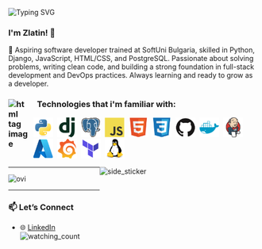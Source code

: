 ![Typing SVG](https://readme-typing-svg.herokuapp.com?color=%2336BCF7&lines=Hello,+World!;Welcome+to+my+GitHub+Profile!;Happy+Coding!+💻)

### I'm Zlatin! 👋

🌱 Aspiring software developer trained at SoftUni Bulgaria, skilled in Python, Django, JavaScript, HTML/CSS, and PostgreSQL. Passionate about solving problems, writing clean code, and building a strong foundation in full-stack development and DevOps practices. Always learning and ready to grow as a developer.

  ### <img align="left" alt="html tag image" src="https://media2.giphy.com/media/QssGEmpkyEOhBCb7e1/giphy.gif?cid=ecf05e47a0n3gi1bfqntqmob8g9aid1oyj2wr3ds3mg700bl&rid=giphy.gif" width="45" style="margin-right: 5px;"> &nbsp; Technologies that i'm familiar with:

  <img src="https://github.com/devicons/devicon/blob/master/icons/python/python-original.svg" title="Python" alt="Python" width="40" height="40"/>&nbsp;
  <img src="https://github.com/devicons/devicon/blob/master/icons/django/django-plain.svg" title="Django" alt="Django" width="40" height="40"/>&nbsp;
  <img src="https://github.com/devicons/devicon/blob/master/icons/postgresql/postgresql-original.svg" title="Postgresql" alt="Postgresql" width="40" height="40"/>&nbsp;
  <img src="https://github.com/devicons/devicon/blob/master/icons/javascript/javascript-original.svg" title="JS" alt="JS" width="40" height="40"/>&nbsp;
  <img src="https://github.com/devicons/devicon/blob/master/icons/html5/html5-original.svg" title="HTML" alt="HTML" width="40" height="40"/>&nbsp;
  <img src="https://github.com/devicons/devicon/blob/master/icons/css3/css3-original.svg" title="CSS" alt="CSS" width="40" height="40"/>&nbsp;
  <img src="https://github.com/devicons/devicon/blob/master/icons/github/github-original.svg" title="GitHub" alt="GitHub" width="40" heigth="40"/>&nbsp;
  <img src="https://github.com/devicons/devicon/blob/master/icons/docker/docker-plain.svg" title="Docker" alt="Docker" width="40" heigth="40"/>&nbsp;
  <img src="https://github.com/devicons/devicon/blob/master/icons/jenkins/jenkins-original.svg" title="Jenkins" alt="Jenkins" width="40" heigth="40"/>&nbsp;
  <img src="https://github.com/devicons/devicon/blob/master/icons/azure/azure-original.svg" title="Azure" alt="Azure" width="40" heigth="40"/>&nbsp;
  <img src="https://github.com/devicons/devicon/blob/master/icons/grafana/grafana-original.svg" title="Grafana" alt="Grafana" width="40" heigth="40"/>&nbsp;
  <img src="https://github.com/devicons/devicon/blob/master/icons/terraform/terraform-original.svg" title="Terraform" alt="Terraform" width="40" heigth="40"/>&nbsp;
  <img src="https://github.com/devicons/devicon/blob/master/icons/linux/linux-original.svg" title="Linux" alt="Linux" width="40" heigth="40"/>&nbsp;

  <img align="right" width=320px height=210px alt="side_sticker" src="https://media.giphy.com/media/TEnXkcsHrP4YedChhA/giphy.gif" /> 

---

  <img src="https://github-readme-stats.vercel.app/api/top-langs?username=zlatin-r&show_icons=true&locale=en&layout=compact&theme=chartreuse-dark" alt="ovi" /> 

---

### 📫 Let’s Connect  
- 🌐 [LinkedIn](https://www.linkedin.com/in/zlatin-rusev-75057b282)                                                                                                     <img src="https://widgetbite.com/stats/{random-guid}" alt="watching_count" />
  


